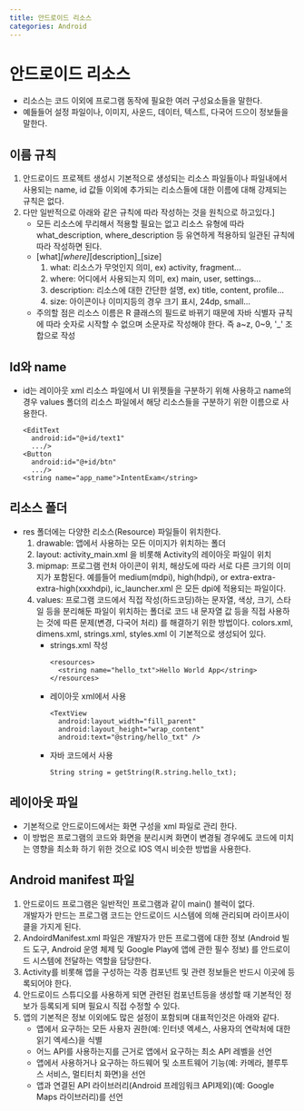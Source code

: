 ```yaml
---
title: 안드로이드 리소스
categories: Android
---
```

# 안드로이드 리소스
- 리소스는 코드 이외에 프로그램 동작에 필요한 여러 구성요소들을 말한다.
- 예들들어 설정 파일이나, 이미지, 사운드, 데이터, 텍스트, 다국어 드으이 정보들을 말한다.
## 이름 규칙
1. 안드로이드 프로젝트 생성시 기본적으로 생성되는 리소스 파일들이나 파일내에서 사용되는 name, id 값들 이외에 추가되는 리소스들에 대한 이름에 대해 강제되는 규칙은 없다.
2. 다만 일반적으로 아래와 같은 규칙에 따라 작성하는 것을 원칙으로 하고있다.]
    - 모든 리소스에 무리해서 적용할 필요는 없고 리소스 유형에 따라 what_description, where_description 등 유연하게 적용하되 일관된 규칙에 따라 작성하면 된다.
    - [what]_[where]_[description]_[size]
      1. what: 리소스가 무엇인지 의미, ex) activity, fragment...
      2. where: 어디에서 사용되는지 의미, ex) main, user, settings...
      3. description: 리소스에 대한 간단한 설명, ex) title, content, profile...
      4. size: 아이콘이나 이미지등의 경우 크기 표시, 24dp, small...
    - 주의할 점은 리소스 이름은 R 클래스의 필드로 바뀌기 때문에 자바 식별자 규칙에 따라 숫자로 시작할 수 없으며 소문자로 작성해야 한다. 즉 a~z, 0~9, '_' 조합으로 작성
## Id와 name
- id는 레이아웃 xml 리소스 파일에서 UI 위젯들을 구분하기 위해 사용하고 name의 경우 values 폴더의 리소스 파일에서 해당 리소스들을 구분하기 위한 이름으로 사용한다.
  ```
  <EditText
    android:id="@+id/text1"
    .../>
  <Button
    android:id="@+id/btn"
    .../>
  <string name="app_name">IntentExam</string>
  ```
## 리소스 폴더
- res 폴더에는 다양한 리소스(Resource) 파일들이 위치한다.
  1. drawable: 앱에서 사용하는 모든 이미지가 위치하는 폴더
  2. layout: activity_main.xml 을 비롯해 Activity의 레이아웃 파일이 위치
  3. mipmap: 프로그램 런처 아이콘이 위치, 해상도에 따라 서로 다른 크기의 이미지가 포함된다. 예를들어 medium(mdpi), high(hdpi), or extra-extra-extra-high(xxxhdpi), ic_launcher.xml 은 모든 dpi에 적용되는 파일이다.
  4. values: 프로그램 코드에서 직접 작성(하드코딩)하는 문자열, 색상, 크기, 스타일 등을 분리해둔 파일이 위치하는 폴더로 코드 내 문자열 값 등을 직접 사용하는 것에 따른 문제(변경, 다국어 처리) 를 해결하기 위한 방법이다. colors.xml, dimens.xml, strings.xml, styles.xml 이 기본적으로 생성되어 있다.
      - strings.xml 작성
        ```
        <resources>
          <string name="hello_txt">Hello World App</string>
        </resources>
        ```
      - 레이아웃 xml에서 사용
        ```
        <TextView
          android:layout_width="fill_parent"
          android:layout_height="wrap_content"
          android:text="@string/hello_txt" />
        ```
      - 자바 코드에서 사용
        ```
        String string = getString(R.string.hello_txt);
        ```
## 레이아웃 파일
- 기본적으로 안드로이드에서는 화면 구성을 xml 파일로 관리 한다.
- 이 방법은 프로그램의 코드와 화면을 분리시켜 화면이 변경될 경우에도 코드에 미치는 영향을 최소화 하기 위한 것으로 IOS 역시 비슷한 방법을 사용한다.

## Android manifest 파일
1. 안드로이드 프로그램은 일반적인 프로그램과 같이 main() 블럭이 없다. <br> 개발자가 만드는 프로그램 코드는 안드로이드 시스템에 의해 관리되며 라이프사이클을 가지게 된다.
2. AndoirdManifest.xml 파일은 개발자가 만든 프로그램에 대한 정보 (Android 빌드 도구, Android 운영 체제 및 Google Play에 앱에 관한 필수 정보) 를 안드로이드 시스템에 전달하는 역할을 담당한다.
3. Activity를 비롯해 앱을 구성하는 각종 컴포넌트 및 관련 정보들은 반드시 이곳에 등록되어야 한다.
4. 안드로이드 스튜디오를 사용하게 되면 관련된 컴포넌트등을 생성할 때 기본적인 정보가 등록되게 되며 필요시 직접 수정할 수 있다.
5. 앱의 기본적은 정보 이외에도 많은 설정이 포함되며 대표적인것은 아래와 같다.
    - 앱에서 요구하는 모든 사용자 권한(예: 인터넷 엑세스, 사용자의 연락처에 대한 읽기 엑세스)을 식별
    - 어느 API를 사용하는지를 근거로 앱에서 요구하는 최소 API 레벨을 선언
    - 앱에서 사용하거나 요구하는 하드웨어 및 소프트웨어 기능(예: 카메라, 블루투스 서비스, 멀티터치 화면)을 선언
    - 앱과 연결된 API 라이브러리(Android 프레임워크 API제외)(예: Google Maps 라이브러리)를 선언

